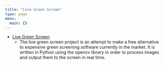 ```yaml
---
title: "Live Green Screen"
type: page
menu:
  main: {}
---
```

* [Live Green Screen](https://github.com/stephensonc/LiveGreenScreen)
  * The live green screen project is an attempt to make a free alternative to expensive green screening software currently in the market. It is written in Python using the opencv library in order to process images and output them to the screen in real time.
